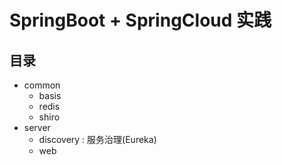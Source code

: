 # SpringBoot + SpringCloud 实践

## 目录

- common
    - basis
    - redis
    - shiro
- server
    - discovery : 服务治理(Eureka) 
    - web